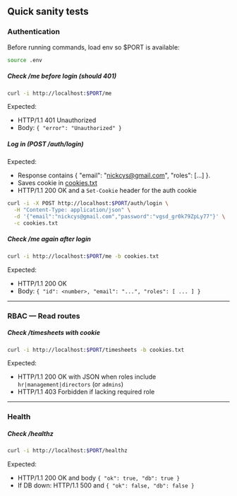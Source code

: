 ## Quick sanity tests

### Authentication

Before running commands, load env so $PORT is available:
```bash
source .env
```

##### Check /me before login (should 401)
```bash
curl -i http://localhost:$PORT/me
```
Expected:
- HTTP/1.1 401 Unauthorized
- Body: `{ "error": "Unauthorized" }`

##### Log in (POST /auth/login)
Expected:
- Response contains { "email": "nickcys@gmail.com", "roles": [...] }.
- Saves cookie in [cookies.txt](./cookies.txt)
- HTTP/1.1 200 OK and a `Set-Cookie` header for the auth cookie
```bash
curl -i -X POST http://localhost:$PORT/auth/login \
  -H "Content-Type: application/json" \
  -d '{"email":"nickcys@gmail.com","password":"vgsd_gr0k79ZpLy77"}' \
  -c cookies.txt
```

##### Check /me again after login
```bash
curl -i http://localhost:$PORT/me -b cookies.txt
```
Expected:
- HTTP/1.1 200 OK
- Body: `{ "id": <number>, "email": "...", "roles": [ ... ] }`

---

### RBAC — Read routes

##### Check /timesheets with cookie
```bash
curl -i http://localhost:$PORT/timesheets -b cookies.txt
```
Expected:
- HTTP/1.1 200 OK with JSON when roles include `hr|management|directors` (or `admins`)
- HTTP/1.1 403 Forbidden if lacking required role

---

### Health

##### Check /healthz
```bash
curl -i http://localhost:$PORT/healthz
```
Expected:
- HTTP/1.1 200 OK and body `{ "ok": true, "db": true }`
- If DB down: HTTP/1.1 500 and `{ "ok": false, "db": false }`
